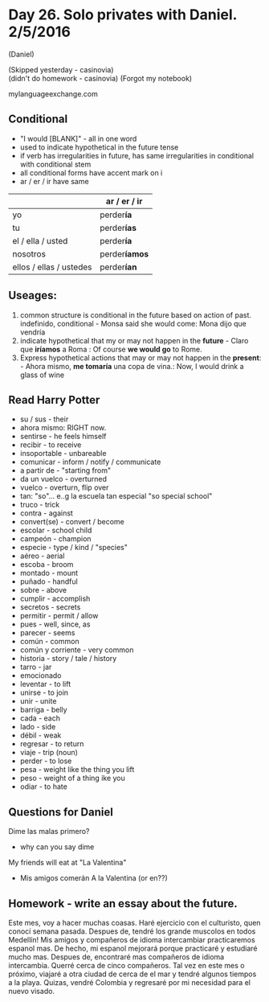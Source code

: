 Day 26. Solo privates with Daniel. 2/5/2016
=========================
(Daniel)

(Skipped yesterday - casinovia)  
(didn't do homework - casinovia)
(Forgot my notebook)  

mylanguageexchange.com

## Conditional

- "I would [BLANK]" - all in one word
- used to indicate hypothetical in the future tense
- if verb has irregularities in future, has same irregularities in conditional with conditional stem
- all conditional forms have accent mark on i
- ar / er / ir have same

|                         | ar / er / ir    |
|-------------------------|-----------------|
| yo                      | perder**ía**    |
| tu                      | perder**ías**   |
| el / ella / usted       | perder**ía**    |
| nosotros                | perder**íamos** |
| ellos / ellas / ustedes | perder**ían**   |


## Useages:
  1. common structure is conditional in the future based on action of past. indefinido, conditional
    - Monsa said she would come: Mona dijo que vendría
  2. indicate hypothetical that my or may not happen in the **future**
    - Claro que **iríamos** a Roma : Of course **we would go** to Rome.
  3. Express hypothetical actions that may or may not happen in the **present**:
    - Ahora mismo, **me tomaría** una copa de vina.: Now, I would drink a glass of wine


## Read Harry Potter
- su / sus - their
- ahora mismo: RIGHT now.
- sentirse - he feels himself
- recibir - to receive
- insoportable - unbareable
- comunicar - inform / notify / communicate
- a partir de  - "starting from"
- da un vuelco - overturned
- vuelco - overturn, flip over
- tan: "so"... e..g la escuela tan especial "so special school"
- truco - trick
- contra - against
- convert(se) - convert / become
- escolar - school child
- campeón - champion
- especie - type / kind / "species"
- aéreo - aerial
- escoba - broom
- montado - mount
- puñado - handful
- sobre - above
- cumplir - accomplish
- secretos - secrets
- permitir - permit / allow
- pues - well, since, as
- parecer - seems
- común - common
- común y corriente - very common
- historia - story / tale / history
- tarro - jar
- emocionado
- leventar - to lift
- unirse - to join
- unir - unite
- barriga - belly
- cada - each
- lado - side
- débil - weak
- regresar - to return
- viaje - trip (noun)
- perder - to lose
- pesa - weight like the thing you lift
- peso - weight of a thing ike you
- odiar - to hate

## Questions for Daniel

Dime las malas primero?
  - why can you say dime

My friends will eat at "La Valentina"
  - Mis amigos comerán A la Valentina (or en??)

## Homework - write an essay about the future.

Este mes, voy a hacer muchas coasas. Haré ejercicio con el culturisto, quen conocí semana pasada.
Despues de, tendré los grande muscolos en todos Medellín! 
Mis amigos y compañeros de idioma intercambiar practicaremos espanol mas. 
De hecho, mi espanol mejorará porque practicaré y estudiaré mucho mas. 
Despues de, encontraré mas compañeros de idioma intercambia. 
Querré cerca de cinco compañeros.
Tal vez en este mes o próximo, viajaré a otra ciudad de cerca de el mar 
y tendré algunos tiempos a la playa.
Quizas, vendré Colombia y regresaré por mi necesidad para el nuevo visado.

